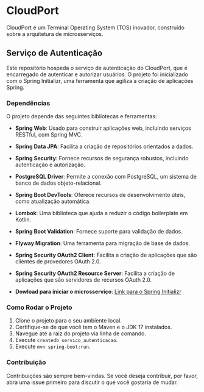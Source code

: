 # CloudPort

CloudPort é um Terminal Operating System (TOS) inovador, construído sobre a arquitetura de microsserviços.

## Serviço de Autenticação

Este repositório hospeda o serviço de autenticação do CloudPort, que é encarregado de autenticar e autorizar usuários. O projeto foi inicializado com o Spring Initializr, uma ferramenta que agiliza a criação de aplicações Spring.

### Dependências

O projeto depende das seguintes bibliotecas e ferramentas:

- **Spring Web**: Usado para construir aplicações web, incluindo serviços RESTful, com Spring MVC.
- **Spring Data JPA**: Facilita a criação de repositórios orientados a dados.
- **Spring Security**: Fornece recursos de segurança robustos, incluindo autenticação e autorização.
- **PostgreSQL Driver**: Permite a conexão com PostgreSQL, um sistema de banco de dados objeto-relacional.
- **Spring Boot DevTools**: Oferece recursos de desenvolvimento úteis, como atualização automática.
- **Lombok**: Uma biblioteca que ajuda a reduzir o código boilerplate em Kotlin.
- **Spring Boot Validation**: Fornece suporte para validação de dados.
- **Flyway Migration**: Uma ferramenta para migração de base de dados.
- **Spring Security OAuth2 Client**: Facilita a criação de aplicações que são clientes de provedores OAuth 2.0.
- **Spring Security OAuth2 Resource Server**: Facilita a criação de aplicações que são servidores de recursos OAuth 2.0.

- **Dowload para iniciar o microsserviço**:
[Link para o Spring Initializr](https://start.spring.io/#!type=maven-project&language=java&platformVersion=3.1.1&packaging=jar&jvmVersion=11&groupId=br.com.cloudport&artifactId=servico-autenticacao&name=servico-autenticacao&description=Servi%C3%A7o%20respons%C3%A1vel%20pela%20autentica%C3%A7%C3%A3o%20e%20autoriza%C3%A7%C3%A3o%20de%20usu%C3%A1rios%20na%20aplica%C3%A7%C3%A3o%20CloudPort.&packageName=br.com.cloudport.servico-autenticacao&dependencies=web,data-jpa,security,postgresql,devtools,lombok,validation,flyway,oauth2-client,oauth2-resource-server)

### Como Rodar o Projeto

1. Clone o projeto para o seu ambiente local.
2. Certifique-se de que você tem o Maven e o JDK 17 instalados.
3. Navegue até a raiz do projeto via linha de comando.
4. Execute `createdb servico_autenticacao`.
5. Execute `mvn spring-boot:run`.

### Contribuição

Contribuições são sempre bem-vindas. Se você deseja contribuir, por favor, abra uma issue primeiro para discutir o que você gostaria de mudar.
